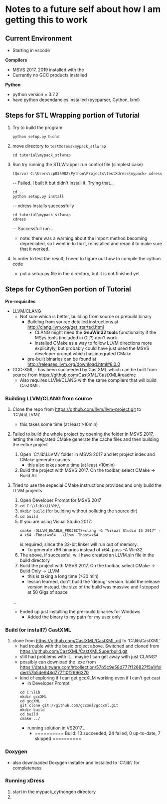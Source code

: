 # Notes to a future self about how I am getting this to work

## Current Environment
* Starting in vscode

__Compilers__
* MSVS 2017, 2019 installed with the 
* Currently no GCC products installed 

__Python__
* python version  = 3.7.2
* have python dependancies installed (pycparser, Cython, lxml)

## Steps for STL Wrapping portion of Tutorial
1. Try to build the program
    ```
    python setup.py build
    ```
2. move directory to `testXdress\mypack_stlwrap`
    ```
    cd tutorial\mypack_stlwrap
    ```
3. Run try running the STLWrapper run control file (simplest case)
    ```
    (Qorvo) C:\Users\cp035982\Python\Projects\testXdress\mypack> xdress
    ```
    -- Failed. 
    I built it but didn't install it. Trying that...
    ```
    cd ..
    python setup.py install
    ```
    -- xdress installs successfully
    ```
    cd tutorial\mypack_stlwrap
    xdress
    ```
    -- Successfull run... 

    * note: there was a warning about the import method becoming depreciated, so I went in to fix it, reinstalled and reran it to make sure that it worked. 

4. In order to test the result, I need to figure out how to compile the cython code
    * put a setup.py file in the directory, but it is not finished yet

## Steps for CythonGen portion of Tutorial

__Pre-requisites__
* LLVM/CLANG 
    * Not sure which is better, building from source or prebuild binary
        * Building from source detailed instructions at http://clang.llvm.org/get_started.html
            * CLANG might need the __GnuWin32 tools__ functionality if the MSys tools (included in Git?) don't work
            * installed CMake as a way to follow LLVM directions more explicityly, but probably could have just used the MSVS developer prompt which has integrated CMake
        * pre-built binaries can be found at http://releases.llvm.org/download.html#8.0.0    
* GCC-XML - has been succeeded by CastXML which can be built from source from https://github.com/CastXML/CastXML#readme
    * Also requires LLVM/CLANG with the same compilers that will build CastXML. 


### Building LLVM/CLANG from source
1. Clone the repo from https://github.com/llvm/llvm-project.git to 'C:\\lib\\LLVM\\'
    * this takes some time (at least >10min)
2. Failed to build the whole project by opening the folder in MSVS 2017, letting the integrated CMake generate the cache files and then building the entire project 
    1. Open 'C:\\lib\\LLVM\\' folder in MSVS 2017 and let project index and CMake generate cashes
        * this also takes some time (at least >10min)
    2. Build the project with MSVS 2017. On the toolbar, select CMake -> Build All
3. Tried to use the sepecial CMake instructions provided and only build the LLVM projects
    1. Open Developer Prompt for MSVS 2017
    2. `cd C:\\lib\\LLVM\\`
    3. `mkdir build` (for building without polluting the source dir)
    4. `cd build`
    5. If you are using Visual Studio 2017: 
        ```
        cmake -DLLVM_ENABLE_PROJECTS=clang -G "Visual Studio 15 2017" -A x64 -Thost=x64 ..\llvm -Thost=x64 
        ```
        is required, since the 32-bit linker will run out of memory.
        * To generate x86 binaries instead of x64, pass -A Win32.
    6. The above, if successful, will have created an LLVM.sln file in the build directory
    7. Build the project with MSVS 2017. On the toolbar, select CMake -> Build Only -> LLVM 
        * this is taking a long time (>30 min)
        * lesson learned, don't build the 'debug' version. build the release version instead. the size of the build was massive and I stopped at 50 Gigs of space

    ...

    * Ended up just installing the pre-build binaries for Windows
        * Added the binary to my path for my user only


### Build (or install?) CastXML
1. clone from https://github.com/CastXML/CastXML.git to 'C:\\lib\\CastXML'
    * had trouble with the basic project above. Switched and cloned from https://github.com/CastXML/CastXMLSuperbuild.git
    * still had problems with it... maybe I can get away with just CLANG?
    * possibly can download the .exe from https://data.kitware.com/#collection/57b5c9e58d777f126827f5a1/folder/57b5de948d777f10f2696370 
    * kind of exploring if I can get gccXLM working even if I can't get cast
        * in Developer Prompt
        ```
        cd C:\lib
        mkdir gccXML
        cd gccXML
        git clone git://github.com/gccxml/gccxml.git
        mkdir build
        cd build
        cmake ../
        ```
        * running solution in VS2017...
            * ========== Build: 13 succeeded, 24 failed, 0 up-to-date, 7 skipped ==========


### Doxygen
* also downloaded Doxygen installer and installed to 'C:\\lib\\' for completeness

### Running xDress
1. start in the mypack_cythongen directory
2. 
